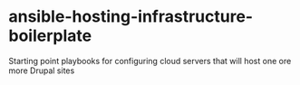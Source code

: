 # ansible-hosting-infrastructure-boilerplate
Starting point playbooks for configuring cloud servers that will host one ore more Drupal sites
